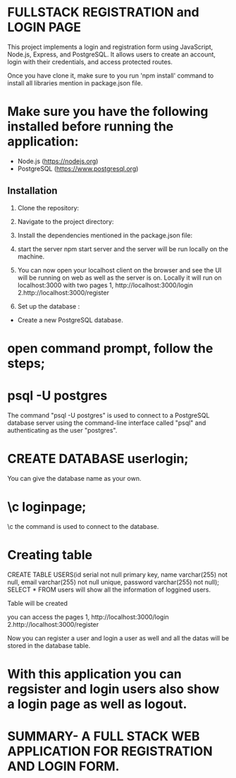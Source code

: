 # FULLSTACK REGISTRATION and LOGIN PAGE

This project implements a login and registration form using JavaScript, Node.js, Express, and PostgreSQL. It allows users to create an account, login with their credentials, and access protected routes.

Once you have clone it, make sure to you run 'npm install' command to install all libraries mention in package.json file.

# Make sure you have the following installed before running the application:

- Node.js (https://nodejs.org)
- PostgreSQL (https://www.postgresql.org)

## Installation

1. Clone the repository:
2. Navigate to the project directory:
3. Install the dependencies mentioned in the package.json file:
4. start the server npm start server and the server will be run locally on the machine.
5. You can now open your localhost client on the browser and see the UI will be running on web as well as the server is on.
   Locally it will run on localhost:3000 with two pages
   1, http://localhost:3000/login
   2.http://localhost:3000/register

6. Set up the database :

- Create a new PostgreSQL database.

# open command prompt, follow the steps;

# psql -U postgres

The command "psql -U postgres" is used to connect to a PostgreSQL database server using the command-line interface called "psql" and authenticating as the user "postgres".

# CREATE DATABASE userlogin;

You can give the database name as your own.

# \c loginpage;

\c the command is used to connect to the database.

# Creating table

CREATE TABLE USERS(id serial not null primary key, name varchar(255) not null, email varchar(255) not null unique, password varchar(255) not null);
SELECT \* FROM users will show all the information of loggined users.

Table will be created

you can access the pages
1, http://localhost:3000/login
2.http://localhost:3000/register


Now you can register a user and login a user as well and all the datas will be stored in the database table.

# With this application you can regsister and login users also show a login page as well as logout.

# SUMMARY- A FULL STACK WEB APPLICATION FOR REGISTRATION AND LOGIN FORM.




